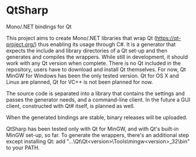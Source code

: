 QtSharp
=======

Mono/.NET bindings for Qt

This project aims to create Mono/.NET libraries that wrap Qt (https://qt-project.org/) thus enabling its usage through C#.
It is a generator that expects the include and library directories of a Qt set-up and then generates and compiles the wrappers. While still in development, it should work with any Qt version when complete. There is no Qt included in the repository, users have to download and install Qt themselves. For now, Qt MinGW for Windows has been the only tested version. Qt for OS X and Linux are planned, Qt for VC++ is not been planned for now.

The source code is separated into a library that contains the settings and passes the generator needs, and a command-line client. In the future a GUI client, constructed with Qt# itself, is planned as well.

When the generated bindings are stable, binary releases will be uploaded.


QtSharp has been tested only with Qt for MinGW, and with Qt's built-in MinGW set-up, so far. To generate the wrappers, there's an additional step except installing Qt: add "...\Qt\Qt&lt;version&gt;\Tools\mingw&lt;version&gt;_32\bin" to your PATH.